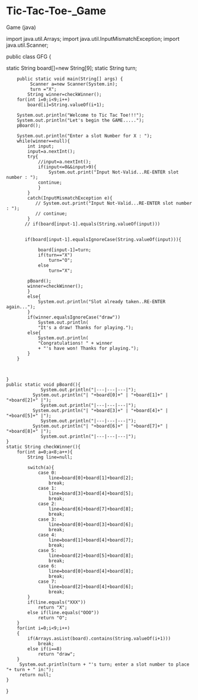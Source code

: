 # Tic-Tac-Toe-_Game
Game (java)

import java.util.Arrays;
import java.util.InputMismatchException;
import java.util.Scanner;

public class GFG {

   static String board[]=new String[9];
    static String turn;
    
        public static void main(String[] args) {
             Scanner a=new Scanner(System.in);
             turn ="X";
            String winner=checkWinner();
        for(int i=0;i<9;i++)
            board[i]=String.valueOf(i+1);

        System.out.println("Welcome to Tic Tac Toe!!!");
        System.out.println("Let's begin the GAME.....");
        pBoard();
        
        System.out.println("Enter a slot Number for X : ");
        while(winner==null){
            int input;
            input=a.nextInt();
            try{
                //input=a.nextInt();
                if(input<=0&&input>9){
                    System.out.print("Input Not-Valid...RE-ENTER slot number : ");
                continue;
                }
            }
            catch(InputMismatchException e){
               // System.out.print("Input Not-Valid...RE-ENTER slot number : ");
               // continue;
            }
           // if(board[input-1].equals(String.valueOf(input)))
                 
                
           if(board[input-1].equalsIgnoreCase(String.valueOf(input))){
            
                board[input-1]=turn;
                if(turn=="X")
                    turn="O";
                else 
                    turn="X";
            
            pBoard();
            winner=checkWinner();
            }
            else{
                System.out.println("Slot already taken..RE-ENTER again...");
            }
            if(winner.equalsIgnoreCase("draw"))
                System.out.println(
                "It's a draw! Thanks for playing.");
            else{
                System.out.println(
                "Congratulations! " + winner
                + "'s have won! Thanks for playing.");
            }
        }

       
        
    }
    public static void pBoard(){
                 System.out.println("|---|---|---|");
              System.out.println("| "+board[0]+" | "+board[1]+" | "+board[2]+" |");
                 System.out.println("|---|---|---|");
              System.out.println("| "+board[3]+" | "+board[4]+" | "+board[5]+" |");
                 System.out.println("|---|---|---|");
              System.out.println("| "+board[6]+" | "+board[7]+" | "+board[8]+" |");
                 System.out.println("|---|---|---|");
    }
    static String checkWinner(){
        for(int a=0;a<8;a++){
            String line=null;
            
            switch(a){
                case 0:
                    line=board[0]+board[1]+board[2];
                    break;
                case 1:
                    line=board[3]+board[4]+board[5];
                    break;
                case 2:
                    line=board[6]+board[7]+board[8];
                    break;
                case 3:
                    line=board[0]+board[3]+board[6];
                    break;
                case 4:
                    line=board[1]+board[4]+board[7];
                    break;
                case 5:
                    line=board[2]+board[5]+board[8];
                    break;
                case 6:
                    line=board[0]+board[4]+board[8];
                    break;
                case 7:
                    line=board[2]+board[4]+board[6];
                    break;
            }
            if(line.equals("XXX"))
                return "X";
            else if(line.equals("OOO"))
                return "O";
        }
        for(int i=0;i<9;i++)
        {
            if(Arrays.asList(board).contains(String.valueOf(i+1)))
                break;
            else if(i==8)
                return "draw";
        }
         System.out.println(turn + "'s turn; enter a slot number to place "+ turn + " in:");
         return null;
    }
}
